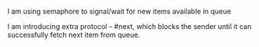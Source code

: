 I am using semaphore to signal/wait for new items available in queue

I am introducing extra protocol - #next,
which blocks the sender until it can successfully fetch next item from queue.

